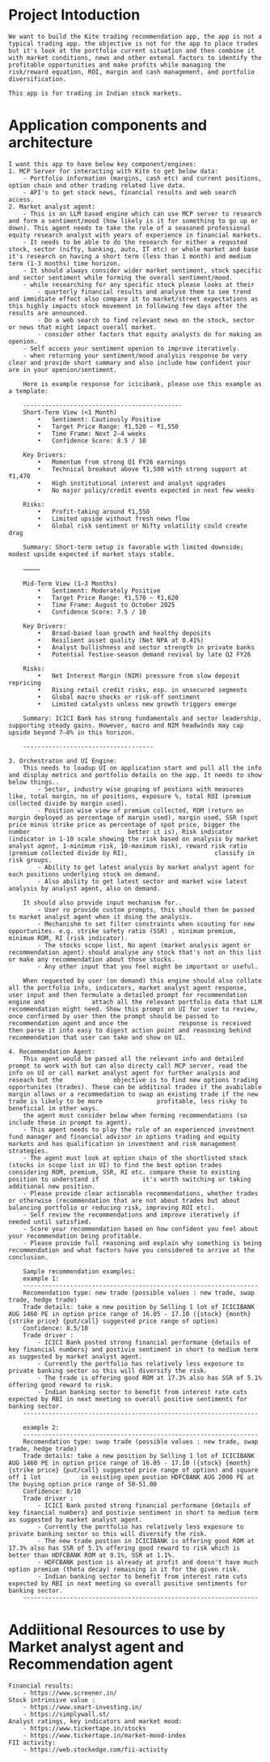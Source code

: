 # Project Intoduction
    We want to build the Kite trading recommendation app, the app is not a typical trading app. the objective is not for the app to place trades but it's look at the portfolio current situation and then combine it with market conditions, news and other extenal factors to identify the profitable opportunities and make profits while managing the risk/reward equation, ROI, margin and cash management, and portfolio diversification.

    This app is for trading in Indian stock markets.


# Application components and architecture
    I want this app to have below key component/engines:
    1. MCP Server for interacting with Kite to get below data:
        - Portfolio information (margins, cash etc) and current positions, option chain and other trading related live data.
        - API's to get stock news, financial results and web search access.
    2. Market analyst agent: 
        - This is an LLM based engine which can use MCP server to research and form a sentiment/mood (how likely is it for something to go up or down). This agent needs to take the role of a seasoned professional equity research analyst with years of experience in financial markets.
        - It needs to be able to do the research for either a requsted stock, sector (nifty, banking, auto, IT etc) or whole market and base it's research on having a short term (less than 1 month) and medium term (1-3 months) time horizon. 
        - It should always consider wider market sentiment, stock specific and sector sentiment while forming the overall sentiment/mood.
        - while researching for any specific stock please looks at their
            - quarterly financial results and analyse them to see trend and immidiate effect also compare it to market/street expectations as this highly impacts stock movement in following few days after the results are announced. 
            - Do a web search to find relevant news on the stock, sector or news that might impact overall market.
            - consider other factors that equity analysts do for making an openion.
        - Self access your sentiment openion to improve iteratively. 
        - when returning your sentiment/mood analysis response be very clear and provide short summary and also include how confident your are in your openion/sentiment. 
        
        Here is example response for icicibank, please use this example as a template:

        --------------------------------------------
        Short-Term View (<1 Month)
            •	Sentiment: Cautiously Positive
            •	Target Price Range: ₹1,520 – ₹1,550
            •	Time Frame: Next 2–4 weeks
            •	Confidence Score: 8.5 / 10

        Key Drivers:
            •	Momentum from strong Q1 FY26 earnings
            •	Technical breakout above ₹1,500 with strong support at ₹1,470
            •	High institutional interest and analyst upgrades
            •	No major policy/credit events expected in next few weeks

        Risks:
            •	Profit-taking around ₹1,550
            •	Limited upside without fresh news flow
            •	Global risk sentiment or Nifty volatility could create drag

        Summary: Short-term setup is favorable with limited downside; modest upside expected if market stays stable.

        ⸻

        Mid-Term View (1–3 Months)
            •	Sentiment: Moderately Positive
            •	Target Price Range: ₹1,570 – ₹1,620
            •	Time Frame: August to October 2025
            •	Confidence Score: 7.5 / 10

        Key Drivers:
            •	Broad-based loan growth and healthy deposits
            •	Resilient asset quality (Net NPA at 0.41%)
            •	Analyst bullishness and sector strength in private banks
            •	Potential festive-season demand revival by late Q2 FY26

        Risks:
            •	Net Interest Margin (NIM) pressure from slow deposit repricing
            •	Rising retail credit risks, esp. in unsecured segments
            •	Global macro shocks or risk-off sentiment
            •	Limited catalysts unless new growth triggers emerge

        Summary: ICICI Bank has strong fundamentals and sector leadership, supporting steady gains. However, macro and NIM headwinds may cap upside beyond 7–8% in this horizon.
                
        ------------------------------------
    
    3. Orchestraton and UI Engine:
        This needs to loadup UI on application start and pull all the info and display metrics and portfolio details on the app. It needs to show below things..
            - Sector, industry wise gouping of postions with measures like, total margin, no of positions, exposure %, total ROI (premium collected divide by margin used).
            - Position wise view of premium collected, ROM (return on margin deployed as percentage of margin used), margin used, SSR (spot price minus strike price as percentage of spot price, bigger the number                           better it is), Risk indicator (indicator in 1-10 scale showing the risk based on analysis by market analyst agent, 1-minimum risk, 10-maximum risk), reward risk ratio (premium collected divide by RI),                        classify in risk groups.
            - Ability to get latest analysis by market analyst agent for each positions underlying stock on demand.
            - Also ability to get latest sector and market wise latest analysis by analyst agent, also on demand.
        
        It should also provide input mechanism for..
            - User ro provide custom prompts, this should then be passed to market analyst agent when it doing the analysis.
            - Mechanishm to set filter constraints when scouting for new opportunites. e.g. strike safety ratio (SSR) , minimum premium, minimum ROM, RI (risk indicator).
            - The stocks scope list, No agent (market analysis agent or recommendation agent) should analyse any stock that's not on this list or make any recommendation about those stocks.
            - Any other input that you feel might be important or useful.

        When requested by user (on demand) this engine should also collate all the portfolio info, indicators, market analyst agent response, user input and then formulate a detailed prompt for recommendation engine and             attach all the relevant portfolio data that LLM recommendation might need. Show this prompt on UI for user to review, once confirmed by user then the prompt should be passed to recommendation agent and once the              response is received then parse it into easy to digest action point and reasoning behind recommendation that user can take and show on UI.

    4. Recommendation Agent:
        This agent would be passed all the relevant info and detailed prompt to work with but can also directy call MCP server, read the info on UI or call market analyst agent for further analysis and reseach but the              objective is to find new options trading opportunites (trades). These can be additinal trades if the avabilable margin allows or a recommedation to swap an existing trade if the new trade is likely to be more               profitable, less risky to beneficial in other ways. 
        the agent must consider below when forming recommendations (so include these in prompt to agent).
        - This agent needs to play the role of an experienced investment fund manager and financial advisor in options trading and equity markets and has qualification in investment and risk management strategies.
        - The agent must look at option chain of the shortlisted stock (stocks in scope list in UI) to find the best option trades considering ROM, premium, SSR, RI etc. compare these to existing position to understand if            it's worth switching or taking additional new position.
        - Please provide clear actionable recommendations, whether trades or otherwise (recommendation that are not about trades but about balancing portfolio or reducing risk, improving ROI etc).
        - Self review the recommendations and improve iteratively if needed until satisfied.
        - Score your recommendation based on how confident you feel about your recommendation being profitable.
        - Please provide full reasoning and explain why something is being recommendation and what factors have you considered to arrive at the conclusion.

        Sample recommendation examples:
        example 1:
        -----------------------------------------------------------------
        Recomendation type: new trade (possible values : new trade, swap trade, hedge trade)
        Trade details: take a new position by Selling 1 lot of ICICIBANK AUG 1460 PE in option price range of 16.05 - 17.10 ({stock} {month} {strike price} {put/call} suggested price range of option)
        Confidence: 8.5/10 
        Trade driver : 
            - ICICI Bank posted strong financial performane {details of key financial numbers} and postivie sentiment in short to medium term as suggested by market analyst agent.
            - Currently the portfolio has relatively less exposure to private banking sector so this will diversify the risk.
            - The trade is offering good ROM at 17.3% also has SSR of 5.1%  offering good reward to risk.
            - Indian banking sector to benefit from interest rate cuts expected by RBI in next meeting so overall positive sentiments for banking sector.
        -----------------------------------------------------------------
        
        example 2:
        -----------------------------------------------------------------
        Recomendation type: swap trade (possible values : new trade, swap trade, hedge trade)
        Trade details: take a new position by Selling 1 lot of ICICIBANK AUG 1460 PE in option price range of 16.05 - 17.10 ({stock} {month} {strike price} {put/call} suggested price range of option) and square off 1 lot           in existing open postion HDFCBANK AUG 2000 PE at the buying option price range of 50-51.00
        Confidence: 8/10 
        Trade driver : 
            - ICICI Bank posted strong financial performane {details of key financial numbers} and postivie sentiment in short to medium term as suggested by market analyst agent.
            - Currently the portfolio has relatively less exposure to private banking sector so this will diversify the risk.
            - The new trade postion in ICICIBANK is offering good ROM at 17.3% also has SSR of 5.1% offering good reward to risk which is better than HDFCBANK ROM at 9.1%, SSR at 1.1%.
            - HDFCBANK postion is already at profit and doesn't have much option premium (theta decay) remaining in it for the given risk.
            - Indian banking sector to benefit from interest rate cuts expected by RBI in next meeting so overall positive sentiments for banking sector.
        -----------------------------------------------------------------


# Addiitional Resources to use by Market analyst agent and Recommendation agent

    Financial results: 
        - https://www.screener.in/
    Stock intrinsive value : 
        - https://www.smart-investing.in/
        - https://simplywall.st/
    Analyst ratings, key indicators and market mood:
        - https://www.tickertape.in/stocks
        - https://www.tickertape.in/market-mood-index
    FII activity:
        - https://web.stockedge.com/fii-activity
        
    
        





    

